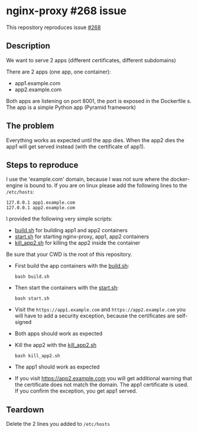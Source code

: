 # nginx-proxy #268 issue

This repository reproduces issue [#268](https://github.com/jwilder/nginx-proxy/issues/268)

## Description

We want to serve 2 apps (different certificates, different subdomains)

There are 2 apps (one app, one container):
  - app1.example.com
  - app2.example.com

Both apps are listening on port 8001, the port is exposed in the Dockerfile s.
The app is a simple Python app (Pyramid framework)

## The problem

Everything works as expected until the app dies.
When the app2 dies the app1 will get served instead (with the certificate of app1).

## Steps to reproduce

I use the 'example.com' domain, because I was not sure where the docker-engine is bound to. If you are on linux
please add the following lines to the `/etc/hosts`:

```
127.0.0.1 app1.example.com
127.0.0.1 app2.example.com
```

I provided the following very simple scripts:
- [build.sh](build.sh) for building app1 and app2 containers
- [start.sh](start.sh) for starting nginx-proxy, app1, app2 containers
- [kill_app2.sh](kill_app2.sh) for killing the app2 inside the container

Be sure that your CWD is the root of this repository.

- First build the app containers with the [build.sh](build.sh):

  `bash build.sh`

- Then start the containers with the [start.sh](start.sh):

  `bash start.sh`

- Visit the `https://app1.example.com` and `https://app2.example.com` you will have to add a security exception,
  because the certificates are self-signed
- Both apps should work as expected
- Kill the app2 with the [kill_app2.sh](kill_app2.sh)

  `bash kill_app2.sh`

- The app1 should work as expected
- If you visit https://app2.example.com you will get additional warning that the certificate does not match the domain. The app1 certificate is used. If you confirm the exception, you get app1 served.

## Teardown

Delete the 2 lines you added to `/etc/hosts`
